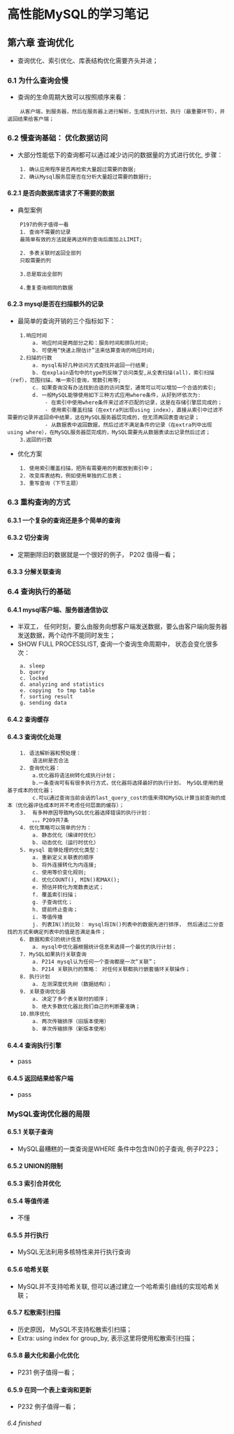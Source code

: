 # 高性能MySQL的学习笔记

## 第六章 查询优化
- 查询优化、索引优化、库表结构优化需要齐头并进；

### 6.1 为什么查询会慢
- 查询的生命周期大致可以按照顺序来看：
~~~
    从客户端，到服务器，然后在服务器上进行解析，生成执行计划，执行（最重要环节），并返回结果给客户端；
~~~

### 6.2 慢查询基础： 优化数据访问
- 大部分性能低下的查询都可以通过减少访问的数据量的方式进行优化, 步骤：
~~~
    1. 确认应用程序是否再检索大量超过需要的数据;
    2. 确认Mysql服务层是否在分析大量超过需要的数据行;
~~~

#### 6.2.1 是否向数据库请求了不需要的数据
- 典型案例
~~~
    P197的例子值得一看
    1. 查询不需要的记录
    最简单有效的方法就是再这样的查询后面加上LIMIT;

    2. 多表关联时返回全部列
    只取需要的列

    3.总是取出全部列

    4.重复查询相同的数据
~~~

#### 6.2.3 mysql是否在扫描额外的记录
- 最简单的查询开销的三个指标如下：
~~~
    1.响应时间
        a. 响应时间是两部分之和：服务时间和排队时间;
        b. 可使用“快速上限估计”法来估算查询的响应时间;
    2.扫描的行数
        a. mysql有好几种访问方式查找并返回一行结果;
        b. 在explain语句中的type列反映了访问类型,从全表扫描(all)，索引扫描（ref），范围扫描，唯一索引查询，常数引用等;
        c. 如果查询没有办法找到合适的访问类型，通常可以可以增加一个合适的索引;
        d. 一般MySQL能够使用如下三种方式应用where条件，从好到坏依次为:
            - 在索引中使用where条件来过滤不匹配的记录，这是在存储引擎层完成的；
            - 使用索引覆盖扫描（在extra列出现using index），直接从索引中过滤不需要的记录并返回命中结果，这在MySQL服务器层完成的，但无须再回表查询记录；
            - 从数据表中返回数据，然后过滤不满足条件的记录（在extra列中出现using where），在MySQL服务器层完成的，MySQL需要先从数据表读出记录然后过滤；
    3.返回的行数 
~~~

- 优化方案
~~~
    1. 使用索引覆盖扫描，把所有需要用的列都放到索引中；
    2. 改变库表结构，例如使用单独的汇总表；
    3. 重写查询（下节主题）
~~~

### 6.3 重构查询的方式
#### 6.3.1 一个复杂的查询还是多个简单的查询

#### 6.3.2 切分查询
- 定期删除旧的数据就是一个很好的例子， P202 值得一看；

#### 6.3.3 分解关联查询


### 6.4 查询执行的基础
#### 6.4.1 mysql客户端、服务器通信协议
- 半双工， 任何时刻，要么由服务向想客户端发送数据，要么由客户端向服务器发送数据，两个动作不能同时发生；
- SHOW FULL PROCESSLIST, 查询一个查询生命周期中， 状态会变化很多次：
~~~
    a. sleep
    b. query
    c. locked
    d. analyzing and statistics
    e. copying  to tmp table
    f. sorting result
    g. sending data
~~~

#### 6.4.2 查询缓存

#### 6.4.3 查询优化处理
~~~
    1. 语法解析器和预处理：
        语法树是否合法
    2. 查询优化器：
        a.优化器将语法树转化成执行计划；
        b.一条查询可有有很多执行方式，优化器将选择最好的执行计划， MySQL使用的是基于成本的优化器；
        c.可以通过查询当前会话的last_query_cost的值来得知MySQL计算当前查询的成本（优化器评估成本时并不考虑任何层面的缓存）；
    3.  有多种原因导致MySQL优化器选择错误的执行计划：
        。。。P209共7条
    4. 优化策略可以简单的分为：
        a. 静态优化（编译时优化）
        b. 动态优化（运行时优化）
    5. mysql 能够处理的优化类型：
        a. 重新定义关联表的顺序
        b. 将外连接转化为内连接;
        c. 使用等价变化规则;
        d. 优化COUNT(), MIN()和MAX();
        e. 预估并转化为常数表达式；
        f. 覆盖索引扫描；
        g. 子查询优化；
        h. 提前终止查询；
        i. 等值传播
        j. 列表IN()的比较： mysql将IN()列表中的数据先进行排序， 然后通过二分查找的方式来确定列表中的值是否满足条件；
    6. 数据和索引的统计信息
        a. mysql中优化器根据统计信息来选择一个最优的执行计划；
    7. MySQL如果执行关联查询
        a. P214 mysql认为任何一个查询都是一次“关联”；
        b. P214 关联执行的策略： 对任何关联都执行嵌套循环关联操作； 
    8. 执行计划
        a. 左测深度优先树（数据结构）；
    9. 关联查询优化器
        a. 决定了多个表关联时的顺序；
        b. 绝大多数优化器比我们自己的判断要准确；
    10.排序优化
        a. 两次传输排序（旧版本使用）
        b. 单次传输排序（新版本使用）

~~~

#### 6.4.4 查询执行引擎
- pass

#### 6.4.5 返回结果给客户端
- pass

### MySQL查询优化器的局限
#### 6.5.1 关联子查询
- MySQL最糟糕的一类查询是WHERE 条件中包含IN()的子查询, 例子P223；

#### 6.5.2 UNION的限制

#### 6.5.3 索引合并优化

#### 6.5.4 等值传递
- 不懂

#### 6.5.5 并行执行
- MySQL无法利用多核特性来并行执行查询

#### 6.5.6 哈希关联
- MySQL并不支持哈希关联, 但可以通过建立一个哈希索引曲线的实现哈希关联；

#### 6.5.7 松散索引扫描
- 历史原因， MySQL不支持松散索引扫描；
- Extra: using index for group_by, 表示这里将使用松散索引扫描；

#### 6.5.8 最大化和最小化优化
- P231 例子值得一看；

#### 6.5.9 在同一个表上查询和更新
- P232 例子值得一看；
















###### 6.4 finished